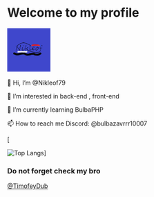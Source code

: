 # Welcome to my profile

<img src="https://raw.githubusercontent.com/Nikleof79/Nikleof79/refs/heads/main/channels4_profile%20%E2%80%94%20%D0%BA%D0%BE%D0%BF%D0%B8%D1%8F.jpg" width="100px" />

👋 Hi, I’m @Nikleof79

👀 I’m interested in back-end , front-end

🌱 I’m currently learning BulbaPHP

📫 How to reach me Discord: @bulbazavrrr10007

<!---
┌── ──┐
└── ──┘ 
-->[
![Top Langs](https://github-readme-stats.vercel.app/api/top-langs/?username=nikleof79&langs_count=5&hide_progress=false&layout=donut&theme=default)]

### Do not forget check my bro 
<a href="https://github.com/TimofeyDub">@TimofeyDub </a>

<!---
Nikleof79/Nikleof79 is a ✨ special ✨ repository because its `README.md` (this file) appears on your GitHub profile.
You can click the Preview link to take a look at your changes.
--->
